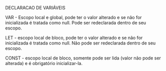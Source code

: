 DECLARACAO DE VARIÁVEIS

VAR - Escopo local e global, pode ter o valor alterado e se não for inicializada é tratada como null. Pode ser redeclarada dentro de seu escopo.

LET - escopo local de bloco, pode ter o valor alterado e se não for inicializada é tratada como null. Não pode ser redeclarada dentro de seu escopo.

CONST - escopo local de bloco, somente pode ser lida (valor não pode ser alterada) e é obrigatório inicializar-la. 